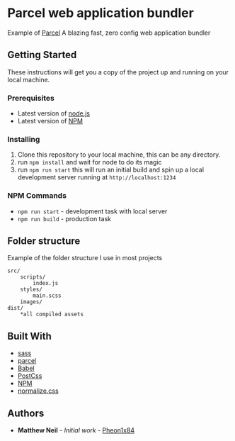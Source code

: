 # Parcel web application bundler

Example of [Parcel](https://parceljs.org/) A blazing fast, zero config web application bundler

## Getting Started

These instructions will get you a copy of the project up and running on your local machine.

### Prerequisites
* Latest version of [node.js](https://nodejs.org/en/)
* Latest version of [NPM](https://www.npmjs.com/)

### Installing
1. Clone this repository to your local machine, this can be any directory. 
2. run ```npm install``` and wait for node to do its magic
3. run ```npm run start``` this will run an initial build and spin up a local development server running at ```http://localhost:1234```

### NPM Commands
* ```npm run start``` - development task with local server
* ```npm run build``` - production task

## Folder structure

Example of the folder structure I use in most projects

```text
src/
    scripts/
        index.js
    styles/
        main.scss
    images/
dist/
    *all compiled assets
```

## Built With
* [sass](http://sass-lang.com/)
* [parcel](https://parceljs.org/)
* [Babel](https://babeljs.io/)
* [PostCss](https://github.com/postcss/postcss)
* [NPM](https://www.npmjs.com/)
* [normalize.css](https://github.com/necolas/normalize.css/)

## Authors

* **Matthew Neil** - *Initial work* - [Pheon1x84](https://github.com/Phoen1x84)

